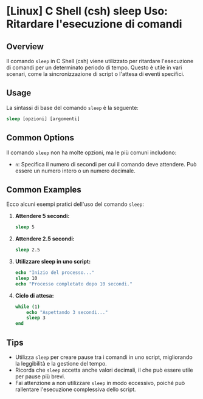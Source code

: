 # [Linux] C Shell (csh) sleep Uso: Ritardare l'esecuzione di comandi

## Overview
Il comando `sleep` in C Shell (csh) viene utilizzato per ritardare l'esecuzione di comandi per un determinato periodo di tempo. Questo è utile in vari scenari, come la sincronizzazione di script o l'attesa di eventi specifici.

## Usage
La sintassi di base del comando `sleep` è la seguente:

```csh
sleep [opzioni] [argomenti]
```

## Common Options
Il comando `sleep` non ha molte opzioni, ma le più comuni includono:

- `n`: Specifica il numero di secondi per cui il comando deve attendere. Può essere un numero intero o un numero decimale.

## Common Examples
Ecco alcuni esempi pratici dell'uso del comando `sleep`:

1. **Attendere 5 secondi:**

   ```csh
   sleep 5
   ```

2. **Attendere 2.5 secondi:**

   ```csh
   sleep 2.5
   ```

3. **Utilizzare sleep in uno script:**

   ```csh
   echo "Inizio del processo..."
   sleep 10
   echo "Processo completato dopo 10 secondi."
   ```

4. **Ciclo di attesa:**

   ```csh
   while (1)
       echo "Aspettando 3 secondi..."
       sleep 3
   end
   ```

## Tips
- Utilizza `sleep` per creare pause tra i comandi in uno script, migliorando la leggibilità e la gestione del tempo.
- Ricorda che `sleep` accetta anche valori decimali, il che può essere utile per pause più brevi.
- Fai attenzione a non utilizzare `sleep` in modo eccessivo, poiché può rallentare l'esecuzione complessiva dello script.